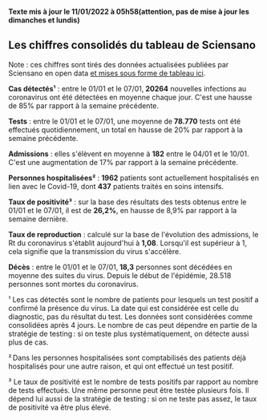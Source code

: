 <strong>Texte mis à jour le 11/01/2022 à 05h58(attention, pas de mise à jour les dimanches et lundis)</strong><h2>Les chiffres consolidés du tableau de Sciensano</h2><p>Note : ces chiffres sont tirés des données actualisées publiées par Sciensano en open data <a href='https://datastudio.google.com/embed/u/0/reporting/c14a5cfc-cab7-4812-848c-0369173148ab/page/ZwmOB_blank'>et mises sous forme de tableau ici</a>.<p><strong>Cas détectés¹</strong> : entre le 01/01 et le 07/01,<strong> 20264</strong> nouvelles infections au coronavirus ont été détectées en moyenne chaque jour. C'est une hausse de 85% par rapport à la semaine précédente.<p><strong>Tests</strong> : entre le 01/01 et le 07/01, une moyenne de<strong> 78.770</strong> tests ont été effectués quotidiennement, un total en hausse de 20% par rapport à la semaine précédente.<p><strong>Admissions</strong> : elles s'élèvent en moyenne à <strong> 182</strong> entre le 04/01 et le 10/01. C'est une augmentation de 17% par rapport à la semaine précédente.<p><strong>Personnes hospitalisées²</strong> : <strong>1962</strong> patients sont actuellement hospitalisés en lien avec le Covid-19, dont <strong>437</strong> patients traités en soins intensifs.<p><strong>Taux de positivité³</strong> : sur la base des résultats des tests obtenus entre le 01/01 et le 07/01, il est de <strong>26,2%</strong>, en hausse de 8,9% par rapport à la semaine dernière.<p><strong>Taux de reproduction</strong> : calculé sur la base de l'évolution des admissions, le Rt du coronavirus s'établit aujourd'hui à <strong>1,08</strong>. Lorsqu'il est supérieur à 1, cela signifie que la transmission du virus s'accélère.<p><strong>Décès</strong> : entre le 01/01 et le 07/01,<strong> 18,3</strong> personnes sont décédées en moyenne des suites du virus. Depuis le début de l'épidémie, 28.518 personnes sont mortes du coronavirus.<p>¹ Les cas détectés sont le nombre de patients pour lesquels un test positif a confirmé la présence du virus. La date qui est considérée est celle du diagnostic, pas du résultat du test. Les données sont considérées comme consolidées après 4 jours. Le nombre de cas peut dépendre en partie de la stratégie de testing : si on teste plus systématiquement, on détecte aussi plus de cas.<p>² Dans les personnes hospitalisées sont comptabilisés des patients déjà hospitalisés pour une autre raison, et qui ont effectué un test positif.<p>³ Le taux de positivité est le nombre de tests positifs par rapport au nombre de tests effectués. Une même personne peut être testée plusieurs fois. Il dépend lui aussi de la stratégie de testing : si on ne teste pas assez, le taux de positivité va être plus élevé.